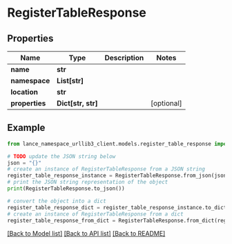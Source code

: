 # RegisterTableResponse


## Properties

Name | Type | Description | Notes
------------ | ------------- | ------------- | -------------
**name** | **str** |  | 
**namespace** | **List[str]** |  | 
**location** | **str** |  | 
**properties** | **Dict[str, str]** |  | [optional] 

## Example

```python
from lance_namespace_urllib3_client.models.register_table_response import RegisterTableResponse

# TODO update the JSON string below
json = "{}"
# create an instance of RegisterTableResponse from a JSON string
register_table_response_instance = RegisterTableResponse.from_json(json)
# print the JSON string representation of the object
print(RegisterTableResponse.to_json())

# convert the object into a dict
register_table_response_dict = register_table_response_instance.to_dict()
# create an instance of RegisterTableResponse from a dict
register_table_response_from_dict = RegisterTableResponse.from_dict(register_table_response_dict)
```
[[Back to Model list]](../README.md#documentation-for-models) [[Back to API list]](../README.md#documentation-for-api-endpoints) [[Back to README]](../README.md)


